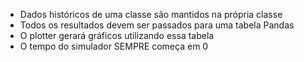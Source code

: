 - Dados históricos de uma classe são mantidos na própria classe
- Todos os resultados devem ser passados para uma tabela Pandas
- O plotter gerará gráficos utilizando essa tabela
- O tempo do simulador SEMPRE começa em 0